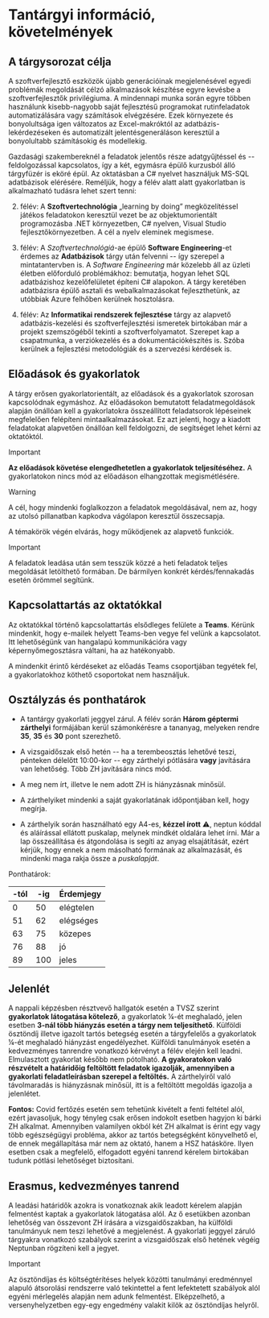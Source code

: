 # Tantárgyi információ, követelmények

## A tárgysorozat célja

A szoftverfejlesztő eszközök újabb generációinak megjelenésével egyedi problémák megoldását célzó alkalmazások készítése egyre kevésbe a szoftverfejlesztők privilégiuma. A mindennapi munka során egyre többen használunk kisebb-nagyobb saját fejlesztésű programokat rutinfeladatok automatizálására vagy számítások elvégzésére. Ezek környezete és bonyolultsága igen változatos az Excel-makróktól az adatbázis- lekérdezéseken és automatizált jelentésgeneráláson keresztül a bonyolultabb számításokig és modellekig. 

Gazdasági szakembereknél a feladatok jelentős része adatgyűjtéssel és -- feldolgozással kapcsolatos, így a két, egymásra épülő kurzusból álló tárgyfüzér is eköré épül. Az oktatásban a C# nyelvet használjuk MS-SQL adatbázisok elérésére. Reméljük, hogy a félév alatt alatt gyakorlatban is alkalmazható tudásra lehet szert tenni:

2. félév: A **Szoftvertechnológia** „learning by doing” megközelítéssel játékos feladatokon keresztül vezet be az objektumorientált programozásba .NET környezetben, C# nyelven, Visual Studio fejlesztőkörnyezetben. A cél a nyelv eleminek megismese. 
3. félév: A *Szoftvertechnológiá*-ae épülő **Software Engineering**-et érdemes az **Adatbázisok** tárgy után felvenni -- így szerepel a mintatantervben is. A *Software Engineering* már közelebb áll az üzleti életben előforduló problémákhoz: bemutatja, hogyan lehet SQL adatbázishoz kezelőfelületet építeni C# alapokon. A tárgy keretében adatbázisra épülő asztali és webalkalmazásokat fejleszthetünk, az utóbbiak Azure felhőben kerülnek hosztolásra.

4. félév: Az **Informatikai rendszerek fejlesztése** tárgy az alapvető adatbázis-kezelési és szoftverfejlesztési ismeretek birtokában már a projekt szemszögéből tekinti a szoftverfolyamatot. Szerepet kap a csapatmunka, a verziókezelés és a dokumentációkészítés is. Szóba kerülnek a fejlesztési metodológiák és a szervezési kérdések is.

## Előadások és gyakorlatok

A tárgy erősen gyakorlatorientált, az előadások és a gyakorlatok szorosan kapcsolódnak egymáshoz. Az előadásokon bemutatott feladatmegoldások alapján önállóan kell a gyakorlatokra összeállított feladatsorok lépéseinek megfelelően felépíteni mintaalkalmazásokat. Ez azt jelenti, hogy a kiadott feladatokat alapvetően önállóan kell feldolgozni, de segítséget lehet kérni az oktatóktól.

> [!IMPORTANT]
>
> **Az előadások követése elengedhetetlen a gyakorlatok teljesítéséhez.**  A gyakorlatokon nincs mód az előadáson elhangzottak megismétlésére. 

> [!WARNING]
>
> A cél, hogy mindenki foglalkozzon a feladatok megoldásával, nem az, hogy az utolsó pillanatban kapkodva vágólapon keresztül összecsapja. 

A témakörök végén elvárás, hogy működjenek az alapvető funkciók. 

> [!IMPORTANT]
>
> A feladatok leadása után sem tesszük közzé a heti feladatok teljes megoldását letölthető formában. De bármilyen konkrét kérdés/fennakadás esetén örömmel segítünk.

## Kapcsolattartás az oktatókkal

Az oktatókkal történő kapcsolattartás elsődleges felülete a **Teams**.  Kérünk mindenkit, hogy e-mailek helyett Teams-ben vegye fel velünk a kapcsolatot.  Itt lehetőségünk van hangalapú kommunikációra vagy képernyőmegosztásra váltani,  ha az hatékonyabb. 

A mindenkit érintő kérdéseket az előadás  Teams csoportjában tegyétek fel, a gyakorlatokhoz köthető csoportokat nem használjuk.

## Osztályzás és ponthatárok

- A tantárgy gyakorlati jeggyel zárul. A félév során **Három géptermi zárthelyi** formájában kerül számonkérésre a tananyag, melyeken rendre **35**, **35** és **30**  pont szerezhető. 

- A vizsgaidőszak első hetén --  ha a terembeosztás lehetővé teszi, pénteken délelőtt 10:00-kor --  egy zárthelyi  pótlására **vagy** javítására van lehetőség. Több ZH javítására nincs mód.

- A meg nem írt,  illetve le nem adott ZH  is hiányzásnak minősül.

- A zárthelyiket mindenki a saját gyakorlatának időpontjában kell, hogy megírja.

- A zárthelyik során használható egy A4-es, **kézzel írott** ⚠, neptun kóddal és aláírással ellátott puskalap, melynek mindkét oldalára lehet írni. Már a lap összeállítása és átgondolása is segíti az anyag elsajátítását, ezért kérjük, hogy ennek a nem másolható formának az alkalmazását, és mindenki maga rakja össze a _puskalapját_.

Ponthatárok:

|-tól|-ig|Érdemjegy|
|-|-|-|
|0|50|elégtelen|
|51|62|elégséges|
|63|75|közepes|
|76|88|jó|
|89|100|jeles|

## Jelenlét

A nappali képzésben résztvevő hallgatók esetén a TVSZ szerint **gyakorlatok látogatása kötelező**, a gyakorlatok ¼-ét meghaladó, jelen esetben **3-nál több hiányzás esetén a tárgy nem teljesíthető**. Külföldi ösztöndíj illetve igazolt tartós betegség esetén a tárgyfelelős a gyakorlatok ¼-ét meghaladó hiányzást engedélyezhet. Külföldi tanulmányok esetén a kedvezményes tanrendre vonatkozó kérvényt a félév elején kell leadni. Elmulasztott gyakorlat később nem pótolható. **A gyakoratokon való részvételt a határidőig feltöltött feladatok igazolják, amennyiben a gyakorlati feladatleírásban szerepel a feltöltés.** A zárthelyiről való távolmaradás is hiányzásnak minősül, itt is a feltöltött megoldás igazolja a jelenlétet.

**Fontos:** Covid fertőzés esetén sem tehetünk kivételt a fenti feltétel alól, ezért javasoljuk, hogy tényleg csak erősen indokolt esetben hagyjon ki bárki ZH alkalmat. Amennyiben valamilyen okból két ZH alkalmat is érint egy vagy több egészségügyi probléma, akkor az tartós betegségként könyvelhető el, de ennek megállapítása már nem az oktató, hanem a HSZ hatásköre. Ilyen esetben csak a megfelelő, elfogadott egyéni tanrend kérelem birtokában tudunk pótlási lehetőséget biztosítani.

## Erasmus, kedvezményes tanrend

A leadási határidők azokra is vonatkoznak akik leadott kérelem alapján felmentést kaptak a gyakorlatok látogatása alól. Az ő esetükben azonban lehetőség van összevont ZH írására a vizsgaidőszakban, ha külföldi tanulmányuk nem teszi lehetővé a megjelenést.   A gyakorlati jeggyel záruló tárgyakra vonatkozó szabályok szerint a vizsgaidőszak első hetének végéig Neptunban rögzíteni kell a jegyet.

> [!IMPORTANT]
>
> Az ösztöndíjas és költségtérítéses helyek közötti tanulmányi eredménnyel alapuló átsorolási rendszerre való tekintettel a fent  lefektetett szabályok alól egyéni mérlegelés alapján nem adunk felmentést.  Elképzelhető, a versenyhelyzetben egy-egy engedmény valakit kilök az ösztöndíjas helyről. 

